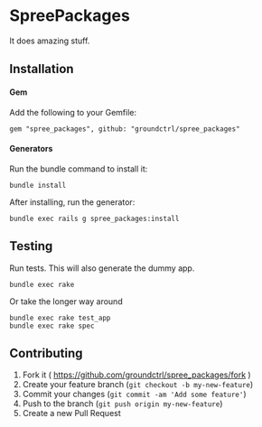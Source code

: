 # SpreePackages

It does amazing stuff.

## Installation

#### Gem

Add the following to your Gemfile:

```
gem "spree_packages", github: "groundctrl/spree_packages"
```

#### Generators

Run the bundle command to install it:

```
bundle install
```

After installing, run the generator:

```
bundle exec rails g spree_packages:install
```

## Testing

Run tests. This will also generate the dummy app.

```
bundle exec rake
```

Or take the longer way around

```
bundle exec rake test_app
bundle exec rake spec
```

## Contributing

1. Fork it ( https://github.com/groundctrl/spree_packages/fork )
2. Create your feature branch (`git checkout -b my-new-feature`)
3. Commit your changes (`git commit -am 'Add some feature'`)
4. Push to the branch (`git push origin my-new-feature`)
5. Create a new Pull Request
